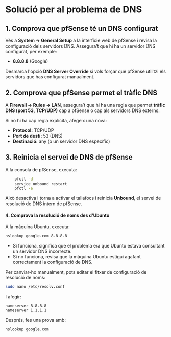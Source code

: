 # **Solució per al problema de DNS**

## **1. Comprova que pfSense té un DNS configurat**
Vés a **System → General Setup** a la interfície web de pfSense i revisa la configuració dels servidors DNS. Assegura’t que hi ha un servidor DNS configurat, per exemple:
   - **8.8.8.8** (Google)

Desmarca l'opció **DNS Server Override** si vols forçar que pfSense utilitzi els servidors que has configurat manualment.

## **2. Comprova que pfSense permet el tràfic DNS**
A **Firewall → Rules → LAN**, assegura’t que hi ha una regla que permet **tràfic DNS (port 53, TCP/UDP)** cap a pfSense o cap als servidors DNS externs.

Si no hi ha cap regla explícita, afegeix una nova:
   - **Protocol:** TCP/UDP
   - **Port de destí:** 53 (DNS)
   - **Destinació:** any (o un servidor DNS específic)

## **3. Reinicia el servei de DNS de pfSense**
A la consola de pfSense, executa:
```bash
    pfctl -d
    service unbound restart
    pfctl -e
```
Això desactiva i torna a activar el tallafocs i reinicia **Unbound**, el servei de resolució de DNS intern de pfSense.

#### **4. Comprova la resolució de noms des d’Ubuntu**
A la màquina Ubuntu, executa:
```bash
nslookup google.com 8.8.8.8
```
- Si funciona, significa que el problema era que Ubuntu estava consultant un servidor DNS incorrecte.
- Si no funciona, revisa que la màquina Ubuntu estigui agafant correctament la configuració de DNS.

Per canviar-ho manualment, pots editar el fitxer de configuració de resolució de noms:
```bash
sudo nano /etc/resolv.conf
```
I afegir:
```
nameserver 8.8.8.8
nameserver 1.1.1.1
```
Després, fes una prova amb:
```bash
nslookup google.com
```
